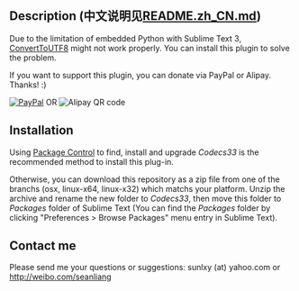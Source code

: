 Description (中文说明见[README.zh_CN.md](https://github.com/seanliang/Codecs33/blob/master/README.zh_CN.md))
------------------
Due to the limitation of embedded Python with Sublime Text 3, [ConvertToUTF8](https://github.com/seanliang/ConvertToUTF8) might not work properly. You can install this plugin to solve the problem.

If you want to support this plugin, you can donate via PayPal or Alipay. Thanks! :)

[![PayPal](https://www.paypalobjects.com/en_US/i/btn/btn_donate_LG.gif)](https://www.paypal.com/cgi-bin/webscr?cmd=_donations&business=GP6Y25N7Q9E26&lc=US&item_name=Buy%20me%20a%20cup%20of%20coffee&item_number=ConvertToUTF8&no_note=0&currency_code=USD&bn=PP%2dDonationsBF%3abtn_donate_LG%2egif%3aNonHostedGuest) OR 
![Alipay QR code](http://dl.dropboxusercontent.com/u/31937639/alipay_code.png)

Installation
------------------
Using [Package Control](http://wbond.net/sublime_packages/package_control) to find, install and upgrade *Codecs33* is the recommended method to install this plug-in.

Otherwise, you can download this repository as a zip file from one of the branchs (osx, linux-x64, linux-x32) which matchs your platform. Unzip the archive and rename the new folder to *Codecs33*, then move this folder to *Packages* folder of Sublime Text (You can find the *Packages* folder by clicking "Preferences > Browse Packages" menu entry in Sublime Text).

Contact me
------------------
Please send me your questions or suggestions: sunlxy (at) yahoo.com or http://weibo.com/seanliang
